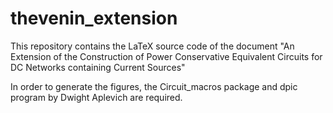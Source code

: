 # thevenin_extension

This repository contains the LaTeX source code of the document "An Extension of the Construction of Power Conservative Equivalent Circuits for DC Networks containing Current Sources"

In order to generate the figures, the Circuit_macros package and dpic program by Dwight Aplevich are required.

